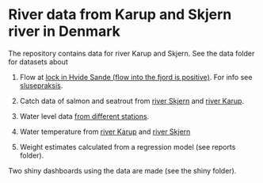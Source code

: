 # River data from Karup and Skjern river in Denmark

The repository contains data for river Karup and Skjern. See the data folder for datasets about

1) Flow at [lock in Hvide Sande (flow into the fjord is
positive)](http://hyde.dk/Sflow/default_flow.asp). For info see
[slusepraksis](https://hvidesandehavn.dk/om-havnen/saltdata/). 

2) Catch data of salmon and seatrout from [river Skjern](https://skjernaasam.dk/) and [river Karup](https://karupaa.dk).

3) Water level data [from different stations](https://www.vandportalen.dk/).

4) Water temperature from [river Karup](https://www.vandportalen.dk/) and [river Skjern](https://www.hobolink.com/p/05811e4cdecf4a8832047fadcb59bbaf)

5) Weight estimates calculated from a regression model (see reports folder).

Two shiny dashboards using the data are made (see the shiny folder).